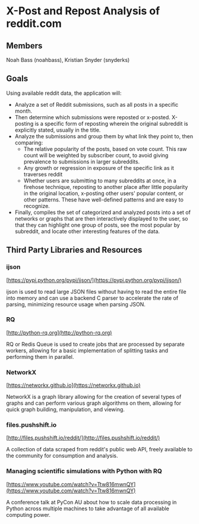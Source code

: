 # X-Post and Repost Analysis of reddit.com

## Members
Noah Bass (noahbass), Kristian Snyder (snyderks)

## Goals

Using available reddit data, the application will:
 - Analyze a set of Reddit submissions, such as all posts in a specific month.
 - Then determine which submissions were reposted or x-posted. X-posting is a specific form of reposting wherein the original subreddit is explicitly stated, usually in the title.
 - Analyze the submissions and group them by what link they point to, then comparing:
     - The relative popularity of the posts, based on vote count. This raw count will be weighted by subscriber count, to avoid giving prevalence to submissions in larger subreddits.
     - Any growth or regression in exposure of the specific link as it traverses reddit
     - Whether users are submitting to many subreddits at once, in a firehose technique, reposting to another place after little popularity in the original location, x-posting other users' popular content, or other patterns. These have well-defined patterns and are easy to recognize.
 - Finally, compiles the set of categorized and analyzed posts into a set of networks or graphs that are then interactively displayed to the user, so that they can highlight one group of posts, see the most popular by subreddit, and locate other interesting features of the data.

## Third Party Libraries and Resources

### ijson

[https://pypi.python.org/pypi/ijson/](https://pypi.python.org/pypi/ijson/)

ijson is used to read large JSON files without having to read the entire file into memory and can use a backend C parser to accelerate the rate of parsing, minimizing resource usage when parsing JSON.

### RQ

[http://python-rq.org](http://python-rq.org)

RQ or Redis Queue is used to create jobs that are processed by separate workers, allowing for a basic implementation of splitting tasks and performing them in parallel.

### NetworkX

[https://networkx.github.io](https://networkx.github.io)

NetworkX is a graph library allowing for the creation of several types of graphs and can perform various graph algorithms on them, allowing for quick graph building, manipulation, and viewing.

### files.pushshift.io

[http://files.pushshift.io/reddit/](http://files.pushshift.io/reddit/)

A collection of data scraped from reddit's public web API, freely available to the community for consumption and analysis.

### Managing scientific simulations with Python with RQ

[https://www.youtube.com/watch?v=Ttw816mwnQY](https://www.youtube.com/watch?v=Ttw816mwnQY)

A conference talk at PyCon AU about how to scale data processing in Python across multiple machines to take advantage of all available computing power.
